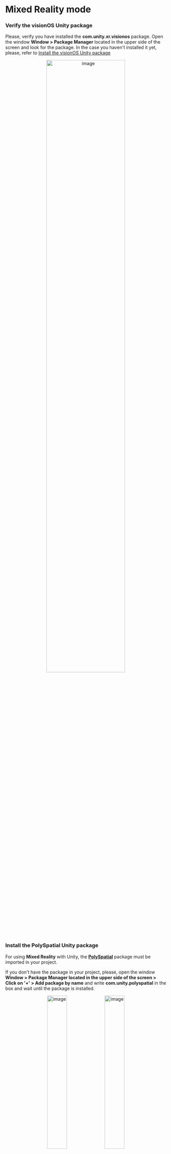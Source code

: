 # Mixed Reality mode

### Verify the visionOS Unity package

Please, verify you have installed the **com.unity.xr.visionos** package. Open the window **Window > Package Manager** located in the upper side of the screen and look for the package. In the case you haven't installed it yet, please, refer to [Install the visionOS Unity package](https://hisplayer.github.io/UnityVisionOS-SDK/#/setup-guide?id=install-the-visionos-unity-package)

<p align="center">
<img width=70% alt="image" src="https://github.com/HISPlayer/UnityVisionOS-SDK/assets/47497948/01bc480f-186f-47f4-a550-259ee825f94c">
</p>

### Install the PolySpatial Unity package

For using **Mixed Reality** with Unity, the **[PolySpatial](https://docs.unity3d.com/Packages/com.unity.polyspatial.visionos@0.1/manual/index.html)** package must be imported in your project.

If you don't have the package in your project, please, open the window **Window > Package Manager located in the upper side of the screen > 
Click on '+' > Add package by name** and write **com.unity.polyspatial** in the box and wait until the package is installed.

<p align="center">
<img width=35% alt="image" src="https://github.com/HISPlayer/UnityVisionOS-SDK/assets/47497948/bb06febd-a942-4948-835d-5a6fe23e911a">
<img width=35% alt="image" src="https://github.com/HISPlayer/UnityVisionOS-SDK/assets/47497948/fda546ce-080d-4dcb-9a66-f1a283d51d51">
</p>

You can select the Mixed Reality mode by **Edit > Project Settings > XR Plug-in Management > Apple visionOS > App Mode > Mixed Reality - Volume or Immersive Space**. 

<p align="center">
<img width=70% alt="image" src="https://github.com/HISPlayer/UnityVisionOS-SDK/assets/47497948/10926ad5-6efe-4f47-ac54-27a18d371633">
</p>

If you haven't installed PolySpatial package yet, Unity will ask you to do it.

<p align="center">
<img width=70% alt="image" src="https://github.com/HISPlayer/UnityVisionOS-SDK/assets/47497948/bcb507e9-398a-4771-8325-a997a2a77409">
</p>

## HISPlayer SDK and Mixed Reality mode
Once you have installed the PolySpatial package, please, refer to [EventVisionOSTextureUpdated](https://hisplayer.github.io/UnityVisionOS-SDK/#/hisplayer-api?id=protected-virtual-void-eventvisionostextureupdatedhisplayereventinfo-eventinfo).
 This event is triggered when the RenderTexture used to rendering the video is updated. 

Override the function **protected virtual void EventVisionOSTextureUpdated(HISPlayerEventInfo eventInfo)** and call the 
[**Unity.PolySpatial.PolySpatialObjectUtils.MarkDirty(RenderTexture renderTexture)**](https://docs.unity3d.com/Packages/com.unity.polyspatial@1.1/api/Unity.PolySpatial.PolySpatialObjectUtils.html) API to 
allow the rendering in the Mixed Reality mode. The 'renderTexture' parameter is the one attached to the stream with the index **eventInfo.playerIndex**.

You can use the following fragment code:

```C#
    protected override void EventVisionOSTextureUpdated(HISPlayerEventInfo eventInfo)
    {
        StreamProperties stream = multiStreamProperties[eventInfo.playerIndex];

        // Unity.PolySpatialObjectUtils.MarkDirty(renderTexture) is used to render correctly on Mixed Reality mode
        // Use the RenderTexture attached to the stream with index {eventInfo.playerIndex}"
       PolySpatialObjectUtils.MarkDirty(stream.renderTexture);
    }
```

### HISPayer Mixed Reality Render

Please, import our [HISPlayer Sample](https://hisplayer.github.io/UnityVisionOS-SDK/#/./import-sample) and refer to **Assets > HISPlayerSample > Resources > visionOS-MR > HISPlayerVisionOSMRMaterial.material** and **Assets > HISPlayerSample > Resources > visionOS-MR > HISPlayerVisionOSMRRenderTexture.renderTexture**. You can attach the HISPlayerVisionOSMRMaterial.material to the GameObject that is going to render the video content (refer to the **Canvas > ScreenRenderTexture GameObject** in the sample scene). Finally, attach HISPlayerVisionOSMRRenderTexture.renderTexture to the stream controller component (refer to the **HISPlayerController GameObject** in the sample scene).

<p align="center">
<img width=90% src="https://github.com/HISPlayer/UnityVisionOS-SDK/assets/47497948/bb75e4ee-2524-4181-9470-74bc75663184">
</p>

</br>

<p align="center">
<img width=90% src="https://github.com/HISPlayer/UnityVisionOS-SDK/assets/47497948/c9342fdc-f0f1-4fec-97bc-716a8451760f">
</p>

You can also create your own RenderTexture by clicking **Assets > Create > Render Texutre** and then create a **Material** referencing the **Render Texture**.

We highly recommend you to create your own shaders for the created material. Please, refer to  **Assets > HISPlayerSample > Resources > visionOS-MR > HISPlayerVisionOSMRShader.shadergraph**.
